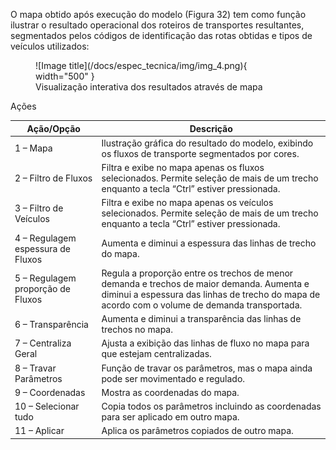 O mapa obtido após execução do modelo (Figura 32) tem como função ilustrar o resultado
operacional dos roteiros de transportes resultantes, segmentados pelos códigos de identificação das rotas
obtidas e tipos de veículos utilizados:

<figure markdown="span">
  ![Image title](/docs/espec_tecnica/img/img_4.png){ width="500" }
  <figcaption>Visualização interativa dos resultados através de mapa</figcaption>
</figure>

Ações

| Ação/Opção                      | Descrição                                                                                                                                                                                                                  |
|----------------------------------|----------------------------------------------------------------------------------------------------------------------------------------------------------------------------------------------------------------------------|
| 1 – Mapa                         | Ilustração gráfica do resultado do modelo, exibindo os fluxos de transporte segmentados por cores.                                                                                                                          |
| 2 – Filtro de Fluxos             | Filtra e exibe no mapa apenas os fluxos selecionados. Permite seleção de mais de um trecho enquanto a tecla “Ctrl” estiver pressionada.                                                                                     |
| 3 – Filtro de Veículos           | Filtra e exibe no mapa apenas os veículos selecionados. Permite seleção de mais de um trecho enquanto a tecla “Ctrl” estiver pressionada.                                                                                    |
| 4 – Regulagem espessura de Fluxos| Aumenta e diminui a espessura das linhas de trecho do mapa.                                                                                                                                                                |
| 5 – Regulagem proporção de Fluxos| Regula a proporção entre os trechos de menor demanda e trechos de maior demanda. Aumenta e diminui a espessura das linhas de trecho do mapa de acordo com o volume de demanda transportada.                                |
| 6 – Transparência                | Aumenta e diminui a transparência das linhas de trechos no mapa.                                                                                                                                                           |
| 7 – Centraliza Geral             | Ajusta a exibição das linhas de fluxo no mapa para que estejam centralizadas.                                                                                                                                              |
| 8 – Travar Parâmetros            | Função de travar os parâmetros, mas o mapa ainda pode ser movimentado e regulado.                                                                                                                                           |
| 9 – Coordenadas                  | Mostra as coordenadas do mapa.                                                                                                                                                                                             |
| 10 – Selecionar tudo             | Copia todos os parâmetros incluindo as coordenadas para ser aplicado em outro mapa.                                                                                                                                        |
| 11 – Aplicar                     | Aplica os parâmetros copiados de outro mapa.                                                                                                                                                                               |


